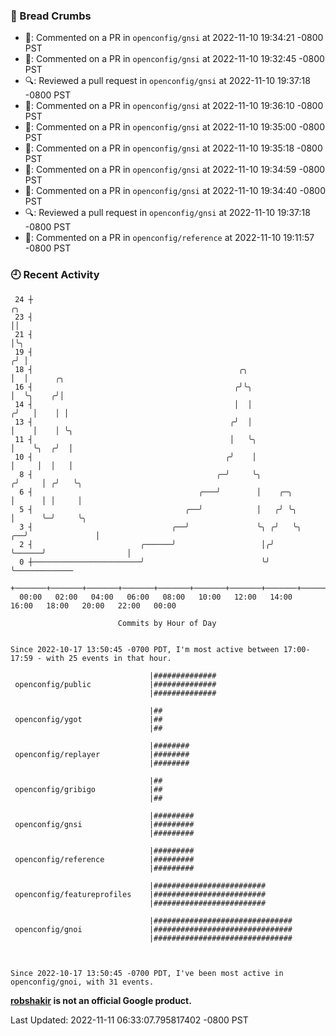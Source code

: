 ### 🍞 Bread Crumbs

 * 💬: Commented on a PR in  `openconfig/gnsi` at 2022-11-10 19:34:21 -0800 PST
 * 💬: Commented on a PR in  `openconfig/gnsi` at 2022-11-10 19:32:45 -0800 PST
 * 🔍: Reviewed a pull request in  `openconfig/gnsi` at 2022-11-10 19:37:18 -0800 PST
 * 💬: Commented on a PR in  `openconfig/gnsi` at 2022-11-10 19:36:10 -0800 PST
 * 💬: Commented on a PR in  `openconfig/gnsi` at 2022-11-10 19:35:00 -0800 PST
 * 💬: Commented on a PR in  `openconfig/gnsi` at 2022-11-10 19:35:18 -0800 PST
 * 💬: Commented on a PR in  `openconfig/gnsi` at 2022-11-10 19:34:59 -0800 PST
 * 💬: Commented on a PR in  `openconfig/gnsi` at 2022-11-10 19:34:40 -0800 PST
 * 🔍: Reviewed a pull request in  `openconfig/gnsi` at 2022-11-10 19:37:18 -0800 PST
 * 💬: Commented on a PR in  `openconfig/reference` at 2022-11-10 19:11:57 -0800 PST

### 🕘 Recent Activity
```
 24 ┼                                                                        ╭╮
 23 ┤                                                                        ││
 21 ┤                                                                        │╰╮
 19 ┤                                                                       ╭╯ │
 18 ┤                                              ╭╮                       │  │      ╭╮
 16 ┤                                             ╭╯╰╮                      │  ╰╮    ╭╯│
 14 ┤                                             │  │                     ╭╯   │    │ │
 13 ┤                                            ╭╯  │                     │    │    │ ╰╮
 11 ┤                                            │   ╰╮                    │    ╰╮  ╭╯  │
 10 ┤                                           ╭╯    │                    │     │  │   │
  8 ┤                                         ╭─╯     ╰╮                  ╭╯     │ ╭╯   ╰╮
  6 ┤                                     ╭───╯        │    ╭─╮           │      │ │     │
  5 ┤                                  ╭──╯            │   ╭╯ ╰╮          │      ╰─╯     ╰╮
  3 ┤                               ╭──╯               ╰╮ ╭╯   ╰╮      ╭──╯               │
  2 ┤                        ╭──────╯                   │╭╯     ╰──────╯                  │
  0 ┼────────────────────────╯                          ╰╯                                ╰─────────────
    +───────+───────+───────+───────+───────+───────+───────+───────+───────+───────+───────+───────+────
  00:00   02:00   04:00   06:00   08:00   10:00   12:00   14:00   16:00   18:00   20:00   22:00   00:00   

						Commits by Hour of Day


Since 2022-10-17 13:50:45 -0700 PDT, I'm most active between 17:00-17:59 - with 25 events in that hour.

```



```
                               |##############
 openconfig/public             |##############
                               |##############

                               |##
 openconfig/ygot               |##
                               |##

                               |########
 openconfig/replayer           |########
                               |########

                               |##
 openconfig/gribigo            |##
                               |##

                               |#########
 openconfig/gnsi               |#########
                               |#########

                               |#########
 openconfig/reference          |#########
                               |#########

                               |#########################
 openconfig/featureprofiles    |#########################
                               |#########################

                               |###############################
 openconfig/gnoi               |###############################
                               |###############################



Since 2022-10-17 13:50:45 -0700 PDT, I've been most active in openconfig/gnoi, with 31 events.

```
**[robshakir](mailto:robjs@google.com) is not an official Google product.**  


Last Updated: 2022-11-11 06:33:07.795817402 -0800 PST
